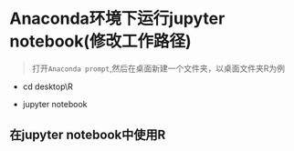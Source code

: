 # Anaconda环境下运行jupyter notebook(修改工作路径)

>打开`Anaconda prompt`,然后在桌面新建一个文件夹，以桌面文件夹R为例

* cd desktop\R

* jupyter notebook

## 在jupyter notebook中使用R

